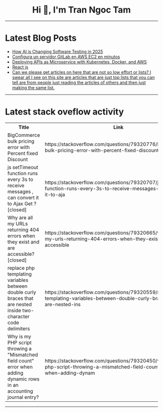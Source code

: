<h1 align="center">Hi 👋, I'm Tran Ngoc Tam</h1>

---

# Latest Blog Posts 
<!-- BLOG-POST-LIST:START -->
- [How AI is Changing Software Testing in 2025](https://dev.to/anil_csimplifyit_905c/how-ai-is-changing-software-testing-in-2025-490c)
- [Configura un servidor GitLab en AWS EC2 en minutos](https://dev.to/briansuarezsantiago/configura-un-servidor-gitlab-en-aws-ec2-en-minutos-2g7l)
- [Deploying APIs as Microservice with Kubernetes, Docker, and AWS](https://dev.to/azeemah/deploying-apis-as-microservice-with-kubernetes-docker-and-aws-1a79)
- [React js](https://dev.to/frang1977/react-js-3n8l)
- [Can we please get articles on here that are not so low effort or lists? I swear all I see on this site are articles that are just top lists that you can tell are from people just reading the articles of others and then just making the same list.](https://dev.to/havocblast/can-we-please-get-articles-on-here-that-are-not-to-low-effort-and-lists-i-swear-all-i-see-on-this-3el8)
<!-- BLOG-POST-LIST:END -->

---

# Latest stack oveflow activity
<table>
  <tr><th>Title</th><th>Link</th></tr>
  <!-- STACKOVERFLOW:START --><tr><td>BigCommerce bulk pricing error with Percent fixed Discount</td><td>https://stackoverflow.com/questions/79320776/bigcommerce-bulk-pricing-error-with-percent-fixed-discount</td></tr><tr><td>js setTimeout function runs every 3s to receive messages , can convert it to Ajax Get ? [closed]</td><td>https://stackoverflow.com/questions/79320707/js-settimeout-function-runs-every-3s-to-receive-messages-can-convert-it-to-aja</td></tr><tr><td>Why are all my URLs returning 404 errors when they exist and are accessible? [closed]</td><td>https://stackoverflow.com/questions/79320665/why-are-all-my-urls-returning-404-errors-when-they-exist-and-are-accessible</td></tr><tr><td>replace php templating variables between double curly braces that are nested inside two-character code delimiters</td><td>https://stackoverflow.com/questions/79320559/replace-php-templating-variables-between-double-curly-braces-that-are-nested-ins</td></tr><tr><td>Why is my PHP script throwing a &quot;Mismatched field count&quot; error when adding dynamic rows in an accounting journal entry?</td><td>https://stackoverflow.com/questions/79320450/why-is-my-php-script-throwing-a-mismatched-field-count-error-when-adding-dynam</td></tr><!-- STACKOVERFLOW:END -->
</table>

---


